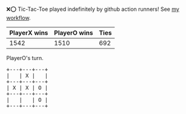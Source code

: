 :x::o: Tic-Tac-Toe played indefinitely by github action runners! See [my workflow](.github/workflows/play.yaml).

|PlayerX wins|PlayerO wins|Ties|
|-|-|-|
|1542|1510|692|

PlayerO's turn.

<pre>
+---+---+---+
|   | X |   |
+---+---+---+
| X | X | O |
+---+---+---+
|   |   | O |
+---+---+---+
</pre>